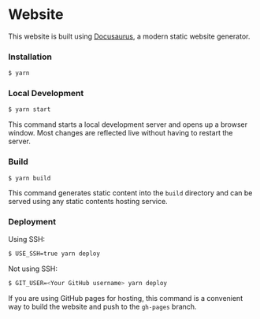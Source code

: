 # Website

This website is built using [Docusaurus](https://docusaurus.io/), a modern static website generator.

### Installation

```bash
$ yarn
```

### Local Development

```bash
$ yarn start
```

This command starts a local development server and opens up a browser window. Most changes are reflected live without having to restart the server.

### Build

```bash
$ yarn build
```

This command generates static content into the `build` directory and can be served using any static contents hosting service.

### Deployment

Using SSH:

```bash
$ USE_SSH=true yarn deploy
```

Not using SSH:

```bash
$ GIT_USER=<Your GitHub username> yarn deploy
```

If you are using GitHub pages for hosting, this command is a convenient way to build the website and push to the `gh-pages` branch.
